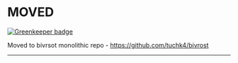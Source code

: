 # MOVED

[![Greenkeeper badge](https://badges.greenkeeper.io/tuchk4/bivrost-axios-adapter.svg)](https://greenkeeper.io/)

Moved to bivrsot monolithic repo  - https://github.com/tuchk4/bivrost


------
